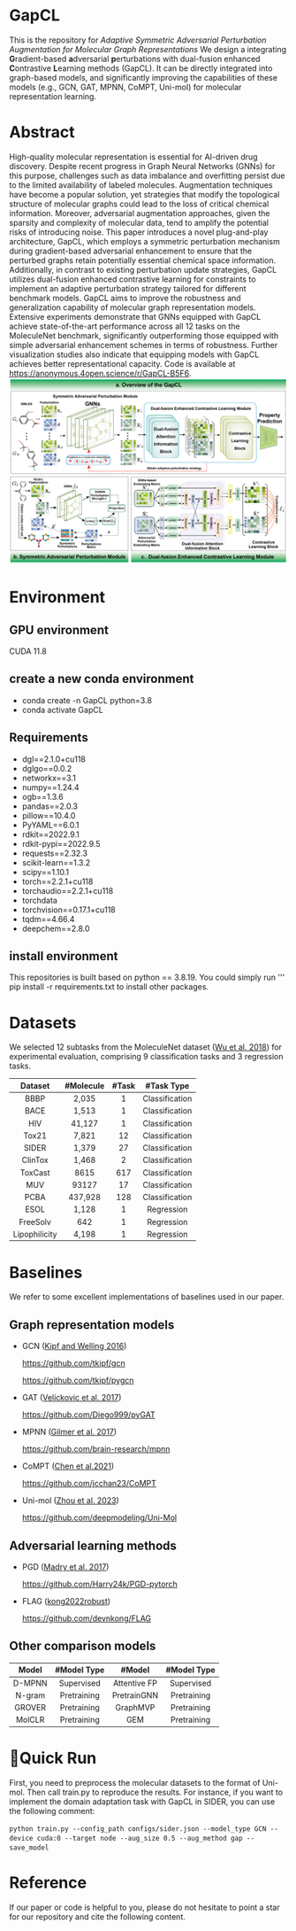 # GapCL
This is the repository for *Adaptive Symmetric Adversarial Perturbation Augmentation for Molecular Graph Representations*
We design  a integrating **G**radient-based **a**dversarial **p**erturbations with dual-fusion enhanced **C**ontrastive **L**earning methods (GapCL). It can be directly integrated into graph-based models, and significantly improving the capabilities of these models (e.g., GCN, GAT, MPNN, CoMPT, Uni-mol) for molecular representation learning.
# Abstract
High-quality molecular representation is essential for AI-driven drug discovery. Despite recent progress in Graph Neural Networks (GNNs) for this purpose, challenges such as data imbalance and overfitting persist due to the limited availability of labeled molecules. Augmentation techniques have become a popular solution, yet strategies that modify the topological structure of molecular graphs could lead to the loss of critical chemical information. Moreover, adversarial augmentation approaches, given the sparsity and complexity of molecular data, tend to amplify the potential risks of introducing noise. This paper introduces a novel plug-and-play architecture, GapCL, which employs a symmetric perturbation mechanism during gradient-based adversarial enhancement to ensure that the perturbed graphs retain potentially essential chemical space information. Additionally, in contrast to existing perturbation update strategies, GapCL utilizes dual-fusion enhanced contrastive learning for constraints to implement an adaptive perturbation strategy tailored for different benchmark models. GapCL aims to improve the robustness and generalization capability of molecular graph representation models. Extensive experiments demonstrate that GNNs equipped with GapCL achieve state-of-the-art performance across all 12 tasks on the MoleculeNet benchmark, significantly outperforming those equipped with simple adversarial enhancement schemes in terms of robustness. Further visualization studies also indicate that equipping models with GapCL achieves better representational capacity. Code is available at https://anonymous.4open.science/r/GapCL-B5F6.
![GapCL model](https://github.com/stjin-XMU/GapCL/blob/main/GapCL.png)

# Environment
## GPU environment
CUDA 11.8

## create a new conda environment
- conda create -n GapCL python=3.8
- conda activate GapCL

## Requirements
- dgl==2.1.0+cu118
- dglgo==0.0.2
- networkx==3.1
- numpy==1.24.4
- ogb==1.3.6
- pandas==2.0.3
- pillow==10.4.0
- PyYAML==6.0.1
- rdkit==2022.9.1
- rdkit-pypi==2022.9.5
- requests==2.32.3
- scikit-learn==1.3.2
- scipy==1.10.1
- torch==2.2.1+cu118
- torchaudio==2.2.1+cu118
- torchdata
- torchvision==0.17.1+cu118
- tqdm==4.66.4
- deepchem==2.8.0

## install environment
This repositories is built based on python == 3.8.19. You could simply run
''' pip install -r requirements.txt 
to install other packages.

# Datasets
We selected 12 subtasks from the MoleculeNet dataset ([Wu et al. 2018](10.1039/C7SC02664A)) for experimental evaluation, comprising 9 classification tasks and 3 regression tasks. 

| Dataset | #Molecule | #Task | #Task Type |
| :---: | :---: | :---: |:---: |
| BBBP  | 2,035 | 1 | Classification|
| BACE | 1,513 | 1 | Classification |
| HIV | 41,127 | 1 | Classification |
| Tox21 | 7,821 | 12 | Classification | 
| SIDER | 1,379 | 27 | Classification |
| ClinTox | 1,468 | 2 | Classification |
| ToxCast | 8615 | 617 | Classification |
| MUV | 93127 | 17 | Classification |
| PCBA | 437,928 | 128 | Classification |
| ESOL | 1,128 | 1 | Regression |
| FreeSolv | 642 | 1 | Regression |
| Lipophilicity  | 4,198 | 1 | Regression | 

# Baselines
We refer to some excellent implementations of baselines used in our paper.
## Graph representation models
- GCN ([Kipf and Welling 2016](https://doi.org/10.48550/arXiv.1609.02907))
  
  https://github.com/tkipf/gcn
  
  https://github.com/tkipf/pygcn
  
- GAT ([Velickovic et al. 2017](https://doi.org/10.48550/arXiv.1710.10903))
  
  https://github.com/Diego999/pyGAT
  
- MPNN ([Gilmer et al. 2017](https://arxiv.org/pdf/1704.01212))
  
  https://github.com/brain-research/mpnn
  
- CoMPT ([Chen et al.2021](https://doi.org/10.24963/ijcai.2021/309))
  
  https://github.com/jcchan23/CoMPT
  
- Uni-mol ([Zhou et al. 2023](https://openreview.net/forum?id=6K2RM6wVqKu))
  
  https://github.com/deepmodeling/Uni-Mol
  
## Adversarial learning methods
- PGD ([Madry et al. 2017](https://doi.org/10.48550/arXiv.1706.06083))
  
  https://github.com/Harry24k/PGD-pytorch
  
- FLAG ([kong2022robust](https://arxiv.org/abs/2010.09891))
  
  https://github.com/devnkong/FLAG
  
## Other comparison models
| Model | #Model Type | #Model | #Model Type |
| :---: | :---: | :---: |:---: |
| D-MPNN  | Supervised | Attentive FP | Supervised |
| N-gram  | Pretraining  | PretrainGNN | Pretraining |
| GROVER | Pretraining  |  GraphMVP | Pretraining  |
| MolCLR | Pretraining  | GEM | Pretraining  |

# 🌟Quick Run
First, you need to preprocess the molecular datasets to the format of Uni-mol. Then call train.py to reproduce the results. For instance, if you want to implement the domain adaptation task with GapCL in SIDER, you can use the following comment:

`python train.py --config_path configs/sider.json --model_type GCN --device cuda:0 --target node --aug_size 0.5 --aug_method gap --save_model`

# Reference
If our paper or code is helpful to you, please do not hesitate to point a star for our repository and cite the following content.



